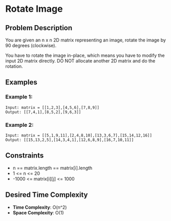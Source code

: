 # Rotate Image

## Problem Description

You are given an n x n 2D matrix representing an image, rotate the image by 90 degrees (clockwise).

You have to rotate the image in-place, which means you have to modify the input 2D matrix directly. DO NOT allocate another 2D matrix and do the rotation.

## Examples

### Example 1:

```
Input: matrix = [[1,2,3],[4,5,6],[7,8,9]]
Output: [[7,4,1],[8,5,2],[9,6,3]]
```

### Example 2:

```
Input: matrix = [[5,1,9,11],[2,4,8,10],[13,3,6,7],[15,14,12,16]]
Output: [[15,13,2,5],[14,3,4,1],[12,6,8,9],[16,7,10,11]]
```

## Constraints

- n == matrix.length == matrix[i].length
- 1 <= n <= 20
- -1000 <= matrix[i][j] <= 1000

## Desired Time Complexity

- **Time Complexity**: O(n^2)
- **Space Complexity**: O(1)
